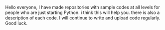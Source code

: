 Hello everyone, I have made repositories with sample codes at all levels for people who are just starting Python. i think this will help you. there is also a description of each code. I will continue to write and upload code regularly. Good luck.
